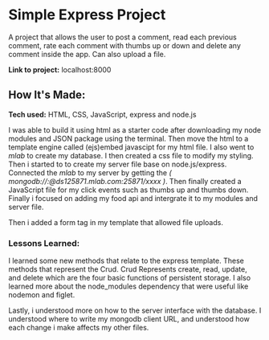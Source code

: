 # Simple Express Project
A project that allows the user to post a comment, read each previous comment, rate each comment with thumbs up or down and delete any comment inside the app. Can also upload a file.

**Link to project:** localhost:8000

## How It's Made:

**Tech used:** HTML, CSS, JavaScript, express and node.js

I was able to build it using html as a starter code after downloading my node modules and JSON package using the terminal. Then move the html to a template engine called (ejs)embed javascipt for my html file. I also went to *mlab* to create my database. I then created a css file to modify my styling. Then i started to to create my server file base on node.js/express. Connected the *mlab* to my server by getting the *( mongodb://<dbuser>:<dbpassword>@ds125871.mlab.com:25871/xxxx )*. Then finally created a JavaScript file for my click events such as thumbs up and thumbs down. Finally i focused on adding my food api and intergrate it to my modules and server file.

Then i added a form tag in my template that allowed file uploads.

### Lessons Learned:

I learned some new methods that relate to the express template. These methods that represent the Crud. Crud Represents create, read, update, and delete which are the four basic functions of persistent storage. I also learned more about the node_modules dependency that were useful like nodemon and figlet.

Lastly, i understood more on how to the server interface with the database. I understood where to write my mongodb client URL, and understood how each change i make affects my other files.
